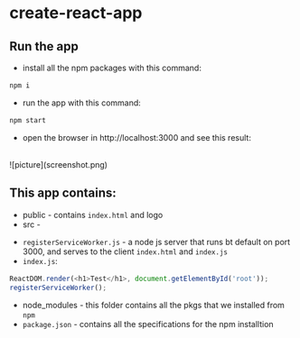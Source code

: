 # create-react-app


## Run the app

* install all the npm packages with this command:
```bash
npm i
```
* run the app with this command:
```bash
npm start
```
* open the browser in http://localhost:3000
and see this result:
<br>
![picture](screenshot.png)

## This app contains:
* public - contains `index.html` and logo
* src - 
- `registerServiceWorker.js` - a node js server that runs bt default on port 3000, and serves to the client `index.html` and `index.js`
- `index.js`:
```javascript
ReactDOM.render(<h1>Test</h1>, document.getElementById('root'));
registerServiceWorker();
```
* node_modules - this folder contains all the pkgs that we installed from `npm`
* `package.json` - contains all the specifications for the npm installtion
